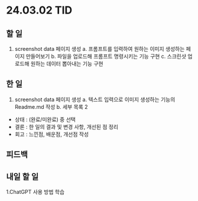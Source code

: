 # 24.03.02 TID

## 할 일

1. screenshot data 페이지 생성
   a. 프롬프트를 입력하여 원하는 이미지 생성하는 페이지 만들어보기
   b. 파일을 업로드해 프롬프트 명령시키는 기능 구현
   c. 스크린샷 업로드해 원하는 데이터 뽑아내는 기능 구현

## 한 일

1. screenshot data 페이지 생성
   a. 텍스트 입력으로 이미지 생성하는 기능의 Readme.md 작성
   b. 세부 목록 2

- 상태
  : (완료/미완료) 중 선택
- 결론
  : 한 일의 결과 및 변경 사항, 개선된 점 정리
- 회고
  : 느낀점, 배운점, 개선점 작성

## 피드백

## 내일 할 일

1.ChatGPT 사용 방법 학습
